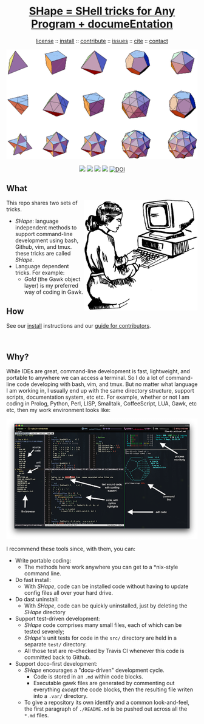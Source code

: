 <a name=top>
<h1 align=center>
   <a href="https://github.com/timm/shape/blob/master/README.md#top">
     SHape = SHell tricks  for Any Program + documeEntation
   </a>
</h1>
<p align=center>
   <a    href="https://github.com/timm/shape/blob/master/LICENSE.md#top">license</a>
   :: <a href="https://github.com/timm/shape/blob/master/INSTALL.md#top">install</a>
   :: <a href="https://github.com/timm/shape/blob/master/CONTRIBUTE.md#top">contribute</a>
   :: <a href="https://github.com/timm/shape/issues">issues</a>
   :: <a href="https://github.com/timm/shape/blob/master/CITATION.md#top">cite</a>
   :: <a href="https://github.com/timm/shape/blob/master/CONTACT.md#top">contact</a>
</p>
<p align=center>
   <img width=600 src="https://github.com/timm/misc/blob/master/odd/etc/img/solidgallery.gif">
</p>
<p align=center>
   <img src="https://img.shields.io/badge/language-gawk-orange">
   <img src="https://img.shields.io/badge/purpose-ai,se-blueviolet">
   <img src="https://img.shields.io/badge/platform-mac,*nux-informational">
   <a href="https://travis-ci.org/github/timm/shape"> <img src="https://travis-ci.org/timm/shape.svg?branch=master"></a>
   <a href="https://doi.org/10.5281/zenodo.3887420"><img src="https://zenodo.org/badge/DOI/10.5281/zenodo.3887420.svg" alt="DOI"></a>
</p>


## What

<img align=right width=300 src="etc/img/womancoder.png">

This repo shares two sets of tricks.

- _SHape_: language independent methods to support command-line 
  development using bash, Github, vim, and tmux.
  these tricks are called _SHape_.
- Language dependent tricks. For example:
  -  _Gold_ (the Gawk object layer) is my preferred way of coding in Gawk.

## How

See our [install](INSTALL.md) instructions and our
[guide for contributors](CONTRIBUTING.md).

<br clear=all>

## Why?

While IDEs are great, command-line development is fast,  lightweight,
and portable to anywhere we can access a terminal.
So I do a lot of command-line code developing with bash, vim, and tmux.
But no matter what language I am working in,  I usually end up with the same
directory structure, support scripts, documentation system, etc etc.
For example, whether or not I am 
coding in Prolog, Python, Perl, LISP, Smalltalk, 
CoffeeScript, LUA, Gawk, etc etc, then my work environment looks like:

<p align=center><a href="etc/img/screen.png"><img src="etc/img/screen900.png" width=900></a></p>

I recommend these tools since, with them, you can:

- Write portable coding:
   - The methods here work anywhere you can get to a \*nix-style command line.
- Do fast install:
   - With _SHape_,
     code can be installed code without having to update config files all over your hard drive.
- Do dast uninstall:
   - With _SHape_,
     code can be quickly uninstalled, just by deleting the _SHape_ directory
- Support test-driven development:
   - _SHape_ code comprises many small files, each of which can be tested severely;
   - _SHape_'s unit tests for code in the `src/` directory are held in a separate `test/` directory.
   - All those test are re-checked by  Travis CI whenever this code is committed back to Github.
- Support doco-first development:
   - _SHape_ encourages a "docu-driven" development cycle. 
      - Code is stored in an `.md` within code blocks.
      - Executable gawk files are generated by commenting out everything _except_ the code blocks,
        then the resulting file writen into a `.var/` directory.
   - To give a repository its own identify and a common look-and-feel,
     the first paragraph of `./README.md` is  be pushed out across all the `*.md` files.
